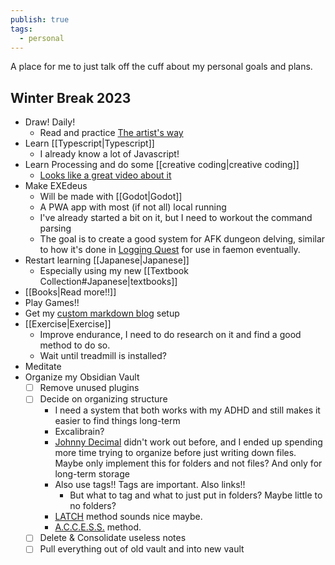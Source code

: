 ```yaml
---  
publish: true  
tags:  
  - personal  
---  
```

  
A place for me to just talk off the cuff about my personal goals and plans.   
  
## Winter Break 2023  
  
- Draw! Daily!  
	- Read and practice [The artist's way](https://en.wikipedia.org/wiki/The_Artist%27s_Way)  
- Learn [[Typescript|Typescript]]  
	- I already know a lot of Javascript!  
- Learn Processing and do some [[creative coding|creative coding]]  
	- [Looks like a great video about it](https://youtu.be/4JzDttgdILQ)  
- Make EXEdeus  
	- Will be made with [[Godot|Godot]]  
	- A PWA app with most (if not all) local running  
	- I've already started a bit on it, but I need to workout the command parsing  
	- The goal is to create a good system for AFK dungeon delving, similar to how it's done in [Logging Quest](https://play.google.com/store/apps/details?id=com.shirobakama.logquest2&hl=en_US&gl=US&pli=1) for use in faemon eventually.  
- Restart learning [[Japanese|Japanese]]  
	- Especially using my new [[Textbook Collection#Japanese|textbooks]]  
- [[Books|Read more!!]]  
- Play Games!!  
- Get my [custom markdown blog](https://github.com/bluerosegarden/magical-musings) setup  
- [[Exercise|Exercise]]  
	- Improve endurance, I need to do research on it and find a good method to do so.  
	- Wait until treadmill is installed?  
- Meditate  
- Organize my Obsidian Vault  
	- [ ] Remove unused plugins  
	- [ ] Decide on organizing structure  
		- I need a system that both works with my ADHD and still makes it easier to find things long-term  
		- Excalibrain?  
		- [Johnny Decimal](https://johnnydecimal.com/) didn't work out before, and I ended up spending more time trying to organize before just writing down files. Maybe only implement this for folders and not files? And only for long-term storage  
		- Also use tags!! Tags are important. Also links!!  
			- But what to tag and what to just put in folders? Maybe little to no folders?   
		- [LATCH](https://www.youtube.com/watch?v=vS-b_RUtL1A) method sounds nice maybe.   
		- [A.C.C.E.S.S.](https://www.youtube.com/watch?v=p0zWJ-TLghw) method.  
	- [ ] Delete & Consolidate useless notes  
	- [ ] Pull everything out of old vault and into new vault  
